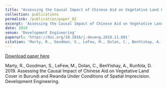 ```yaml
---
title: "Assessing the Causal Impact of Chinese Aid on Vegetative Land Cover in Burundi and Rwanda Under Conditions of Spatial Imprecision"
collection: publications
permalink: /publication/paper_02
excerpt: 'Assessing the Causal Impact of Chinese Aid on Vegetative Land Cover in Burundi and Rwanda Under Conditions of Spatial Imprecision'
date: 2019
venue: 'Development Engineering'
paperurl: 'https://doi.org/10.1016/j.deveng.2018.11.001'
citation: 'Marty, R., Goodman, S., LeFew, M., Dolan, C., BenYishay, A., Runfola, D. 2019. Assessing the Causal Impact of Chinese Aid on Vegetative Land Cover in Burundi and Rwanda Under Conditions of Spatial Imprecision. Development Engineering.'
---
```


[Download paper here](https://doi.org/10.1016/j.deveng.2018.11.001)

Marty, R., Goodman, S., LeFew, M., Dolan, C., BenYishay, A., Runfola, D. 2019. Assessing the Causal Impact of Chinese Aid on Vegetative Land Cover in Burundi and Rwanda Under Conditions of Spatial Imprecision. Development Engineering.
